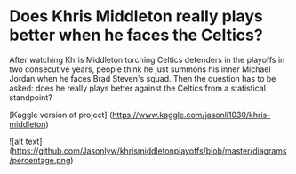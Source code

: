 # Does Khris Middleton really plays better when he faces the Celtics?

After watching Khris Middleton torching Celtics defenders in the playoffs in two consecutive years, people think he just summons his inner Michael Jordan when he faces Brad Steven's squad. Then the question has to be asked: does he really plays better against the Celtics from a statistical standpoint?

[Kaggle version of project] (https://www.kaggle.com/jasonli1030/khris-middleton)

![alt text] (https://github.com/Jasonlyw/khrismiddletonplayoffs/blob/master/diagrams/percentage.png)
